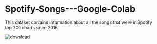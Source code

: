 # Spotify-Songs---Google-Colab
This dataset contains information about all the songs that were in Spotify top 200 charts since 2016.


![download](https://github.com/pedrohsouzadf/Spotify-Songs---Google-Colab/assets/37004023/e0cba61d-b7a3-48e2-a353-f80027dd3724)
